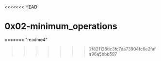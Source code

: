 <<<<<<< HEAD
# 0x02-minimum_operations
=======
"readme4"
>>>>>>> 2f821128dc3fc7da73904fc6e2fafa96e5bbb597
